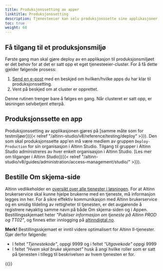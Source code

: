 ```yaml
---
title: Produksjonssetting av apper
linktitle: Produksjonssetting
description: Tjenesteeier kan selv produksjonssette sine applikasjoner, og gjøre vedlikehold av kode og avhengigheter.
toc: true
weight: 60
---
```


## Få tilgang til et produksjonsmiljø

Første gang man skal gjøre deploy av en applikasjon til produksjonsmiljøet er det behov for at det er satt opp et eget tjenesteeier-cluster.
For å få dette gjelder følgende prosess:

1. [Send en e-post](mailto:tjenesteeier@digdir.no) med en beskjed om hvilken/hvilke apps du har klar til produksjonssetting.
2. Vent på beskjed om at cluster er opprettet.

Denne rutinen trenger bare å følges en gang. Når clusteret er satt opp, er løsningen selvbetjent etterpå.

## Produksjonssette en app

Produksjonssetting av applikasjonen gjøres på [samme måte som for testmiljøer]({{< relref "/altinn-studio/v8/reference/testing/deploy" >}}).
Den som skal produksjonssette app'en må være medlem av gruppen `Deploy-Production` for sin organisasjon i Altinn Studio.
Tilgang til grupper i Altinn Studio administreres av hver enkelt organisasjon i Altinn Studio.
[Les mer om tilganger i Altinn Studio]({{< relref "/altinn-studio/v8/guides/administration/access-management/studio/" >}}).


## Bestille Om skjema-side

Altinn vedlikeholder en [oversikt over alle tjenester i løsningen](https://www.altinn.no/skjemaoversikt/). For at Altinn brukerservice skal kunne hjelpe brukerne med en tjeneste, må informasjon legges inn her. For å sikre effektiv kommunikasjon med Altinn brukerservice og en smidig tildeling av rettigheter til tjenesten, er det avgjørende å registrere nøyaktig samme navn på både Om skjema-siden og i Appen. Bestillingsskjemaet heter _"Publiser informasjon om tjeneste på Altinn PROD og TT02"_, og finnes etter innlogging på [altinndigtal.no](https://altinndigital.no).


**Merk!** Bestillingsskjemaet er inntil videre optimalisert for Altinn II-tjenester. Gjør derfor følgende:

- I feltet _"Tjenestekode"_, oppgi 9999 og i feltet _"Utgavekode"_ oppgi 9999
- I feltet _"Hvem skal bruke skjemaet"_ husk å angi hvilke roller som er satt på tjenesten i tillegg til beskrivelsen av hvem tjenesten er for.

{{<children />}}
